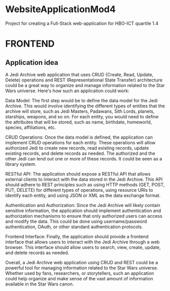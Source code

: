 # WebsiteApplicationMod4

Project for creating a Full-Stack web-application for HBO-ICT quartile 1.4

# FRONTEND

## Application idea

A Jedi Archive web application that uses CRUD (Create, Read, Update, Delete) operations and REST (Representational State
Transfer) architecture could be a great way to organize and manage information related to the Star Wars universe. Here's
how such an application could work:

Data Model: The first step would be to define the data model for the Jedi Archive. This would involve identifying the
different types of entities that the archive will store, such as Jedi Masters, Padawans, Sith Lords, planets, starships,
weapons, and so on. For each entity, you would need to define the attributes that will be stored, such as name,
birthdate, homeworld, species, affiliations, etc.

CRUD Operations: Once the data model is defined, the application can implement CRUD operations for each entity. These
operations will allow authorized Jedi to create new records, read existing records, update existing records, and delete
records as needed. The authorized and the other Jedi can lend out one or more of these records. It could be seen as a
library system.

RESTful API: The application should expose a RESTful API that allows external clients to interact with the data stored
in the Jedi Archive. This API should adhere to REST principles such as using HTTP methods (GET, POST, PUT, DELETE) for
different types of operations, using resource URIs to identify each entity, and using JSON or XML as the data exchange
format.

Authentication and Authorization: Since the Jedi Archive will likely contain sensitive information, the application
should implement authentication and authorization mechanisms to ensure that only authorized users can access and modify
the data. This could be done using username/password authentication, OAuth, or other standard authentication protocols.

Frontend Interface: Finally, the application should provide a frontend interface that allows users to interact with the
Jedi Archive through a web browser. This interface should allow users to search, view, create, update, and delete
records as needed.

Overall, a Jedi Archive web application using CRUD and REST could be a powerful tool for managing information related to
the Star Wars universe. Whether used by fans, researchers, or storytellers, such an application could help organize and
make sense of the vast amount of information available in the Star Wars canon.
